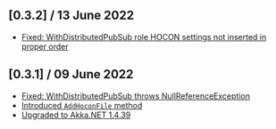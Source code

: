 ## [0.3.2] / 13 June 2022
- [Fixed: WithDistributedPubSub role HOCON settings not inserted in proper order](https://github.com/akkadotnet/Akka.Hosting/issues/60)

## [0.3.1] / 09 June 2022
- [Fixed: WithDistributedPubSub throws NullReferenceException](https://github.com/akkadotnet/Akka.Hosting/issues/55)
- [Introduced `AddHoconFile` method](https://github.com/akkadotnet/Akka.Hosting/pull/58)
- [Upgraded to Akka.NET 1.4.39](https://github.com/akkadotnet/akka.net/releases/tag/1.4.39)
